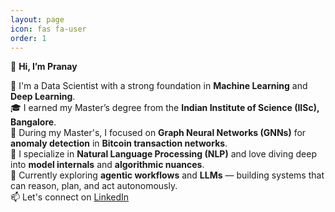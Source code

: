 ```yaml
---
layout: page
icon: fas fa-user
order: 1
---
```


👋 **Hi, I’m Pranay**

💼 I'm a Data Scientist with a strong foundation in **Machine Learning** and **Deep Learning**.  
🎓 I earned my Master’s degree from the **Indian Institute of Science (IISc), Bangalore**.  
🔬 During my Master's, I focused on **Graph Neural Networks (GNNs)** for **anomaly detection** in **Bitcoin transaction networks**.  
🧠 I specialize in **Natural Language Processing (NLP)** and love diving deep into **model internals** and **algorithmic nuances**.  
🤖 Currently exploring **agentic workflows** and **LLMs** — building systems that can reason, plan, and act autonomously.  
📫 Let's connect on [LinkedIn](https://www.linkedin.com/in/YOUR-LINKEDIN-HERE)
